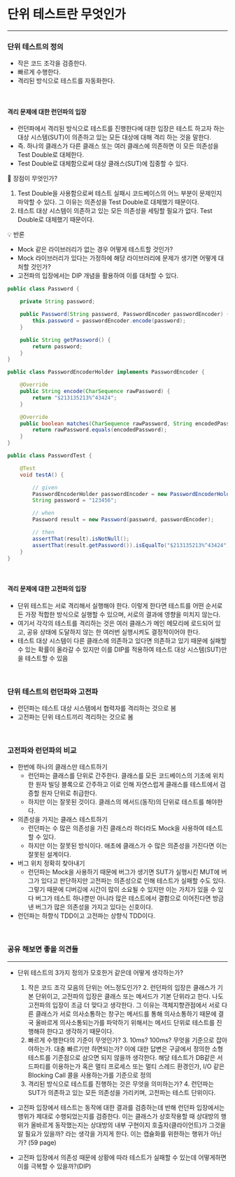 # 단위 테스트란 무엇인가
<hr>

### 단위 테스트의 정의

- 작은 코드 조각을 검증한다.
- 빠르게 수행한다.
- 격리된 방식으로 테스트를 자동화한다.

<br>

#### 격리 문제에 대한 런던파의 입장

- 런던파에서 격리된 방식으로 테스트를 진행한다에 대한 입장은 테스트 하고자 하는 대상 시스템(SUT)이 의존하고 있는 모든 대상에 대해 격리 하는 것을 말한다.
- 즉. 하나의 클래스가 다른 클래스 또는 여러 클래스에 의존하면 이 모든 의존성을 Test Double로 대체한다. 
- Test Double로 대체함으로써 대상 클래스(SUT)에 집중할 수 있다.

🤔 장점이 무엇인가?

1. Test Double을 사용함으로써 테스트 실패시 코드베이스의 어느 부분이 문제인지 파악할 수 있다. 그 이유는 의존성을 Test Double로 대체했기 때문이다.
2. 테스트 대상 시스템이 의존하고 있는 모든 의존성을 세팅할 필요가 없다. Test Double로 대체했기 때문이다.

💡 반론

- Mock 같은 라이브러리가 없는 경우 어떻게 테스트할 것인가?
- Mock 라이브러리가 있다는 가정하에 해당 라이브러리에 문제가 생기면 어떻게 대처할 것인가?
- 고전파의 입장에서는 DIP 개념을 활용하여 이를 대처할 수 있다.

```java
public class Password {

    private String password;

    public Password(String password, PasswordEncoder passwordEncoder) {
        this.password = passwordEncoder.encode(password);
    }

    public String getPassword() {
        return password;
    }
}

public class PasswordEncoderHolder implements PasswordEncoder {

    @Override
    public String encode(CharSequence rawPassword) {
        return "$213135213%^43424";
    }

    @Override
    public boolean matches(CharSequence rawPassword, String encodedPassword) {
        return rawPassword.equals(encodedPassword);
    }
}

public class PasswordTest {

    @Test
    void testA() {

        // given
        PasswordEncoderHolder passwordEncoder = new PasswordEncoderHolder();
        String password = "123456";

        // when
        Password result = new Password(password, passwordEncoder);

        // then
        assertThat(result).isNotNull();
        assertThat(result.getPassword()).isEqualTo("$213135213%^43424");
    }
}
```

<br>

#### 격리 문제에 대한 고전파의 입장

- 단위 테스트는 서로 격리해서 실행해야 한다. 이렇게 한다면 테스트를 어떤 순서로든 가장 적합한 방식으로 실행할 수 있으며, 서로의 결과에 영향을 미치지 않는다.
- 여기서 각각의 테스트를 격리하는 것은 여러 클래스가 메인 메모리에 로드되어 있고, 공유 상태에 도달하지 않는 한 여러번 실행시켜도 결정적이어야 한다.
- 테스트 대상 시스템이 다른 클래스에 의존하고 있다면 의존하고 있기 때문에 실패할 수 있는 확률이 올라갈 수 있지만 이를 DIP를 적용하여 테스트 대상 시스템(SUT)만을 테스트할 수 있음

<br>

### 단위 테스트의 런던파와 고전파

- 런던파는 테스트 대상 시스탬에서 협력자를 격리하는 것으로 봄
- 고전파는 단위 테스트끼리 격리하는 것으로 봄

<br>

### 고전파와 런던파의 비교

- 한번에 하나의 클래스만 테스트하기 
  - 런던파는 클래스를 단위로 간주한다. 클래스를 모든 코드베이스의 기초에 위치한 원자 빌딩 블록으로 간주하고 이로 인해 자연스럽게 클래스를 테스트에서 검증할 원자 단위로 취급한다.
  - 하지만 이는 잘못된 것이다. 클래스의 메서드(동작)의 단위로 테스트를 해야한다.
- 의존성을 가지는 클래스 테스트하기 
  - 런던파는 수 많은 의존성을 가진 클래스라 하더라도 Mock을 사용하여 테스트할 수 있다. 
  - 하지만 이는 잘못된 방식이다. 애초에 클래스가 수 많은 의존성을 가진다면 이는 잘못된 설계이다.
- 버그 위치 정확히 찾아내기
  - 런던파는 Mock을 사용하기 때문에 버그가 생기면 SUT가 실행시킨 MUT에 버그가 있다고 판단하지만 
  고전파는 의존성으로 인해 테스트가 실패할 수도 있다. 그렇기 때문에 디버깅에 시간이 많이 소요될 수 있지만 이는 가치가 있을 수 있다
  버그가 테스트 하나뿐만 아니라 많은 테스트에서 결함으로 이어진다면 방금 낸 버그가 많은 의존성을 가지고 있다는 신호이다.
- 런던파는 하향식 TDD이고 고전파는 상향식 TDD이다.

<br>

### 공유 해보면 좋을 의견들
<hr>

- 단위 테스트의 3가지 정의가 모호한거 같은데 어떻게 생각하는가?

  1. 작은 코드 조각 모음의 단위는 어느정도인가?
     2. 런던파의 입장은 클래스가 기본 단위이고, 고전파의 입장은 클래스 또는 메서드가 기본 단위라고 한다. 나도 고전파의 입장이 조금 더 맞다고 생각한다.
        그 이유는 객체지향관점에서 서로 다른 클래스가 서로 의사소통하는 창구는 메서드를 통해 의사소통하기 때문에 결국 올바르게 의사소통되는가를 파악하기 위해서는 메서드 단위로 테스트를 진행해햐 한다고 생각하기 때문이다.
  2. 빠르게 수행한다의 기준이 무엇인가?
     3. 10ms? 100ms? 무엇을 기준으로 잡아야하는가. 대충 빠르기만 하면되는가? 이에 대한 답변은 구글에서 정의한 소형 테스트를 기준점으로 삼으면 되지 않을까 생각한다.
     해당 테스트가 DB같은 서드파티를 이용하는가 혹은 멀티 프로세스 또는 멀티 스레드 환경인가, I/O 같은 Blocking Call 콜을 사용하는가를 기준으로 정의
  3. 격리된 방식으로 테스트를 진행하는 것은 무엇을 의미하는가?
     4. 런던파는 SUT가 의존하고 있는 모든 의존성을 가리키며, 고전파는 테스트 단위이다.


- 고전파 입장에서 테스트는 동작에 대한 결과를 검증하는데 반해 런던파 입장에서는 행위가 제대로 수행되었는지를 검증한다. 이는 클래스가 상호작용할 때 상대방의 행위가 올바르게 동작했는지는 상대방의 내부 구현이지 
호출자(클라이언트)가 그것을 알 필요가 있을까? 라는 생각을 가지게 한다. 이는 캡슐화를 위한하는 행위가 아닌가? (59 page)


- 고전파 입장에서 의존성 때문에 상황에 따라 테스트가 실패할 수 있는데 어떻게하면 이를 극복할 수 있을까?(DIP)
     